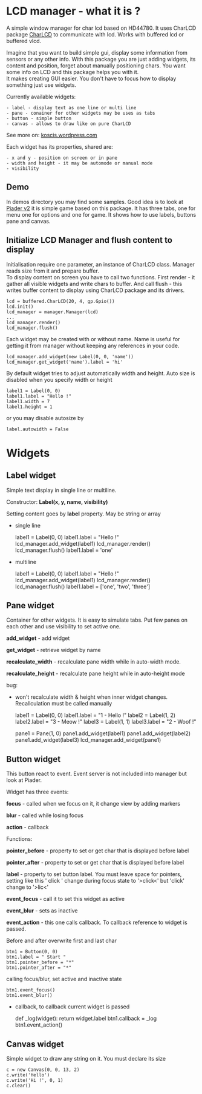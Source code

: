 LCD manager - what it is ?
===

A simple window manager for char lcd based on HD44780. It uses CharLCD package [CharLCD](https://bitbucket.org/kosci/charlcd)
to communicate with lcd. Works with buffered lcd or buffered vlcd. 

Imagine that you want to build simple gui, display some information from sensors or any other info. With this package
you are just adding widgets, its content and position, forget about manually positioning chars. You want some info on LCD and this
package helps you with it.  
It makes creating GUI easier. You don't have to focus how to display something just use widgets.

Currently available widgets:

    - label - display text as one line or multi line
    - pane - conainer for other widgets may be uses as tabs
    - button - simple button
    - canvas - allows to draw like on pure CharLCD

    
See more on: [koscis.wordpress.com](https://koscis.wordpress.com)    

Each widget has its properties, shared are:

    - x and y - position on screen or in pane
    - width and height - it may be automode or manual mode 
    - visibility
    
## Demo

In demos directory you may find some samples.
Good idea is to look at [Piader v2](https://bitbucket.org/kosci/piader) it is simple game based on this package. 
It has three tabs, one for menu one for options and one for game. It shows how to use labels, buttons pane and canvas.


## Initialize LCD Manager and flush content to display

Initialisation require one parameter, an instance of CharLCD class. Manager reads size from it and prepare buffer.  
To display content on screen you have to call two functions. First render - it gather all visible widgets and write chars to buffer. 
And call flush - this writes buffer content to display using CharLCD package and its drivers.
    
    lcd = buffered.CharLCD(20, 4, gp.Gpio())
    lcd.init()
    lcd_manager = manager.Manager(lcd)
    ...
    lcd_manager.render()
    lcd_manager.flush()

Each widget may be created with or without name. Name is useful for getting it from manager without keeping any references 
in your code.
 
    lcd_manager.add_widget(new Label(0, 0, 'name'))
    lcd_manager.get_widget('name').label = 'hi'
     

By default widget tries to adjust automatically width and height. Auto size is disabled when you specify width or height


    label1 = Label(0, 0)
    label1.label = "Hello !"
    label1.width = 7
    label1.height = 1
    
    
or you may disable autosize by

    label.autowidth = False
     
Widgets
===

## Label widget

Simple text display in single line or multiline. 

Constructor: **Label(x, y, name, visibility)**

Setting content goes by **label** property. May be string or array
     

- single line


    label1 = Label(0, 0)
    label1.label = "Hello !"
    lcd_manager.add_widget(label1)
    lcd_manager.render()
    lcd_manager.flush()
    label1.label = 'one'
    
- multiline


    label1 = Label(0, 0)
    label1.label = "Hello !"
    lcd_manager.add_widget(label1)
    lcd_manager.render()
    lcd_manager.flush()
    label1.label = ['one', 'two', 'three']
    
## Pane widget 

Container for other widgets. It is easy to simulate tabs. Put few panes on each other and use
visibility to set active one.

**add_widget** - add widget

**get_widget** - retrieve widget by name

**recalculate_width** - recalculate pane width while in auto-width mode.

**recalculate_height** - recalculate pane height while in auto-height mode

bug:
- won't recalculate width & height when inner widget changes. Recallculation must be called manually


    label1 = Label(0, 0)
    label1.label = "1 - Hello !"
    label2 = Label(1, 2)
    label2.label = "3 - Meow !"
    label3 = Label(1, 1)
    label3.label = "2 - Woof !"

    pane1 = Pane(1, 0)
    pane1.add_widget(label1)
    pane1.add_widget(label2)
    pane1.add_widget(label3)
    lcd_manager.add_widget(pane1)

## Button widget

This button react to event. Event server is not included into manager but look at Piader.

Widget has three events:

**focus** - called when we focus on it, it change view by adding markers

**blur** - called while losing focus

**action** - callback 

Functions:

**pointer_before** - property to set or get char that is displayed before label

**pointer_after** - property to set or get char that is displayed before label

**label** - property to set button label. You must leave space for pointers, 
    setting like this ' click ' change during focus state to '>click<' but
  'click' change to '>lic<'

**event_focus** - call it to set this widget as active

**event_blur** - sets as inactive

**event_action** - this one calls callback. To callback reference to widget is passed. 


Before and after overwrite first and last char


    btn1 = Button(0, 0)
    btn1.label = " Start "
    btn1.pointer_before = "*"
    btn1.pointer_after = "*"



calling focus/blur, set active and inactive state    


    btn1.event_focus()
    btn1.event_blur()
    
    
- callback, to callback current widget is passed


    def _log(widget):
        return widget.label
    btn1.callback = _log     
    btn1.event_action()
    
    
## Canvas widget

Simple widget to draw any string on it. 
You must declare its size


    c = new Canvas(0, 0, 13, 2)
    c.write('Hello')
    c.write('Hi !', 0, 1)
    c.clear()

